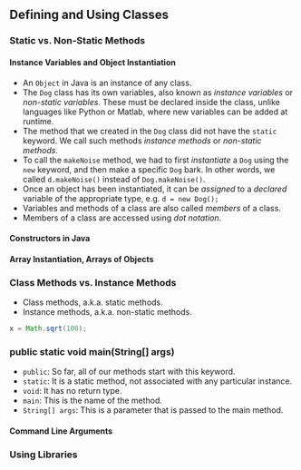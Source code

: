 ## Defining and Using Classes

### Static vs. Non-Static Methods

#### Instance Variables and Object Instantiation

- An `Object` in Java is an instance of any class.
- The `Dog` class has its own variables, also known as *instance variables* or *non-static variables*. These must be declared inside the class, unlike languages like Python or Matlab, where new variables can be added at runtime.
- The method that we created in the `Dog` class did not have the `static` keyword. We call such methods *instance methods* or *non-static methods*.
- To call the `makeNoise` method, we had to first *instantiate* a `Dog` using the `new` keyword, and then make a specific `Dog` bark. In other words, we called `d.makeNoise()` instead of `Dog.makeNoise()`.
- Once an object has been instantiated, it can be *assigned* to a *declared* variable of the appropriate type, e.g. `d = new Dog();`
- Variables and methods of a class are also called *members* of a class.
- Members of a class are accessed using *dot notation*.

#### Constructors in Java

#### Array Instantiation, Arrays of Objects

### Class Methods vs. Instance Methods

- Class methods, a.k.a. static methods.
- Instance methods, a.k.a. non-static methods.

```java
x = Math.sqrt(100);
```

### public static void main(String[] args)

- `public`: So far, all of our methods start with this keyword.
- `static`: It is a static method, not associated with any particular instance.
- `void`: It has no return type.
- `main`: This is the name of the method.
- `String[] args`: This is a parameter that is passed to the main method.

#### Command Line Arguments

### Using Libraries